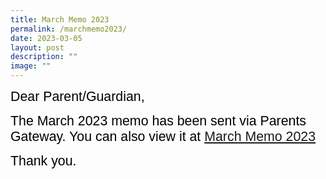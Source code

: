 ```yaml
---
title: March Memo 2023
permalink: /marchmemo2023/
date: 2023-03-05
layout: post
description: ""
image: ""
---
```

<span style="font-size:16.0pt;font-family:Arial;color:black">Dear Parent/Guardian,

<span style="font-size:16.0pt;font-family:Arial;color:black">The March 2023 memo has been sent via Parents Gateway.  You can also view it at [March Memo 2023](/files/Monthly%20Memo/Marchmemo2023.pdf) 
	
<span style="font-size:16.0pt;font-family:Arial;color:black">Thank you.<br>